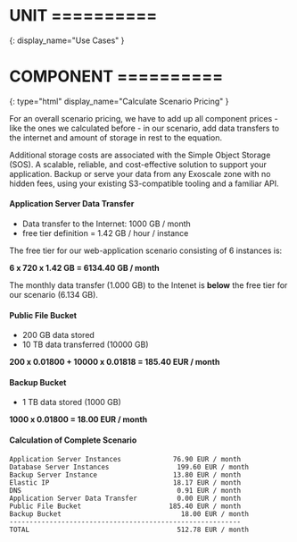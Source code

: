 # UNIT ==========
{:
  display_name="Use Cases"
}

# COMPONENT ==========
{:
  type="html"
  display_name="Calculate Scenario Pricing"
}

For an overall scenario pricing, we have to add up all component prices - like the ones we calculated before - in our scenario, add data transfers to the internet and amount of storage in rest to the equation.

Additional storage costs are associated with the Simple Object Storage (SOS). A scalable, reliable, and cost-effective solution to support your application. Backup or serve your data from any Exoscale zone with no hidden fees, using your existing S3-compatible tooling and a familiar API.


#### Application Server Data Transfer 

* Data transfer to the Internet: 1000 GB / month
* free tier definition = 1.42 GB / hour / instance

The free tier for our web-application scenario consisting of 6 instances is:

**6 x 720 x 1.42 GB = 6134.40 GB / month**

The monthly data transfer (1.000 GB)  to the Intenet is **below** the free tier for our scenario (6.134 GB).


#### Public File Bucket

* 200 GB data stored
* 10 TB data transferred (10000 GB)

**200 x 0.01800 + 10000 x 0.01818 = 185.40 EUR / month**


#### Backup Bucket

* 1 TB data stored (1000 GB)

**1000 x 0.01800 = 18.00 EUR / month**


#### Calculation of Complete Scenario

```
Application Server Instances             76.90 EUR / month
Database Server Instances	              199.60 EUR / month
Backup Server Instance	                 13.80 EUR / month
Elastic IP	                             18.17 EUR / month
DNS	                                      0.91 EUR / month
Application Server Data Transfer          0.00 EUR / month
Public File Bucket	                    185.40 EUR / month
Backup Bucket	                           18.00 EUR / month
----------------------------------------------------------
TOTAL	                                  512.78 EUR / month
```
